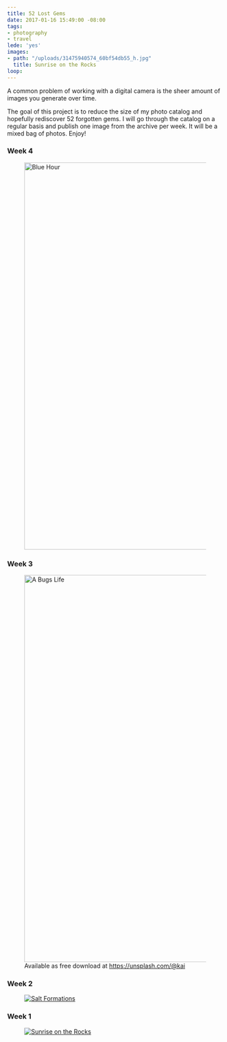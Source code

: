 ```yaml
---
title: 52 Lost Gems
date: 2017-01-16 15:49:00 -08:00
tags:
- photography
- travel
lede: 'yes'
images:
- path: "/uploads/31475940574_60bf54db55_h.jpg"
  title: Sunrise on the Rocks
loop: 
---
```


A common problem of working with a digital camera is the sheer amount of images you generate over time.

The goal of this project is to reduce the size of my photo catalog and hopefully rediscover 52 forgotten gems. I will go through the catalog on a regular basis and publish one image from the archive per week. It will be a mixed bag of photos. Enjoy!

### Week 4

<figure>
<a name="week03" data-flickr-embed="true" data-footer="true"  href="https://www.flickr.com/photos/kaigradert/32056121750/in/album-72157663559026033/" title="Blue Hour"><img src="https://c1.staticflickr.com/1/561/32056121750_ef06ff9d71_h.jpg" width="1600" height="900" alt="Blue Hour"></a>
<figcaption>
</figcaption>
</figure>

### Week 3

<figure>
<a name="week03" data-flickr-embed="true" data-footer="true"  href="https://www.flickr.com/photos/kaigradert/32381214115/in/album-72157677641911010/" title="A Bugs Life"><img src="https://c1.staticflickr.com/1/744/32381214115_7b0cf3eb7e_h.jpg" width="1600" height="900" alt="A Bugs Life"></a>
<figcaption>
Available as free download at <a href="https://unsplash.com/@kai" target="_blank">https://unsplash.com/@kai</a>
</figcaption>
</figure>

### Week 2

<figure>
<a name="week02" data-flickr-embed="true" data-footer="true"  href="https://www.flickr.com/photos/kaigradert/32222374481/in/album-72157663559026033/" title="Salt Formations"><img src="https://c1.staticflickr.com/1/586/32222374481_f1ea56102f_h.jpg" alt="Salt Formations"></a>
<figcaption>
</figcaption>
</figure>

### Week 1

<figure>
<a name="week01" data-flickr-embed="true" data-footer="true"  href="https://www.flickr.com/photos/kaigradert/31475940574/in/album-72157663559026033/" title="Sunrise on the Rocks"><img src="https://c1.staticflickr.com/1/763/31475940574_60bf54db55_h.jpg" alt="Sunrise on the Rocks"></a>
<figcaption>
</figcaption>
</figure>

<script async src="//embedr.flickr.com/assets/client-code.js" charset="utf-8"></script>
